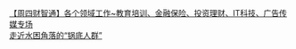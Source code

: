   
[【周四财智通】各个领域工作~教育培训、金融保险、投资理财、IT科技、广告传媒专场](http://www.dianyue.me/archives/359/jljg002b9sbwvc7t/)  
[走近水困角落的“锅底人群”](http://www.dianyue.me/archives/554/znfhq55e59ymn4h4/)